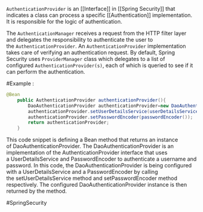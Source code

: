 `AuthenticationProvider` is an [[Interface]] in [[Spring Security]] that indicates a class can process a specific [[Authentication]] implementation. It is responsible for the logic of authentication.

The `AuthenticationManager` receives a request from the HTTP filter layer and delegates the responsibility to authenticate the user to the `AuthenticationProvider`. An `AuthenticationProvider` implementation takes care of verifying an authentication request. By default, Spring Security uses `ProviderManager` class which delegates to a list of configured `AuthenticationProvider(s)`, each of which is queried to see if it can perform the authentication.

#Example :

```Java
@Bean
    public AuthenticationProvider authenticationProvider(){
        DaoAuthenticationProvider authenticationProvider=new DaoAuthenticationProvider();
        authenticationProvider.setUserDetailsService(userDetailsService());
        authenticationProvider.setPasswordEncoder(passwordEncoder());
        return authenticationProvider;
    }
```

This code snippet is defining a Bean method that returns an instance of DaoAuthenticationProvider. The DaoAuthenticationProvider is an implementation of the AuthenticationProvider interface that uses a UserDetailsService and PasswordEncoder to authenticate a username and password. In this code, the DaoAuthenticationProvider is being configured with a UserDetailsService and a PasswordEncoder by calling the setUserDetailsService method and setPasswordEncoder method respectively. The configured DaoAuthenticationProvider instance is then returned by the method.


#SpringSecurity